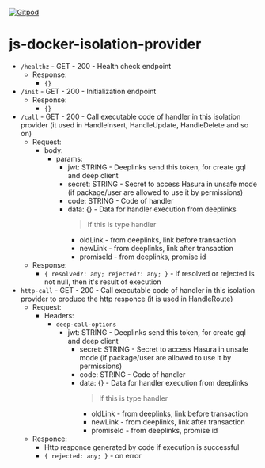 [![Gitpod](https://img.shields.io/badge/Gitpod-ready--to--code-blue?logo=gitpod)](https://gitpod.io/#https://github.com/deep-foundation/js-docker-isolation-provider) 

# js-docker-isolation-provider

- `/healthz` - GET - 200 - Health check endpoint
  - Response:
    - `{}`
- `/init` - GET - 200 - Initialization endpoint
  - Response:
    - `{}`
- `/call` - GET - 200 - Call executable code of handler in this isolation provider (it used in HandleInsert, HandleUpdate, HandleDelete and so on)
  - Request:
    - body:
      - params:
        - jwt: STRING - Deeplinks send this token, for create gql and deep client
        - secret: STRING - Secret to access Hasura in unsafe mode (if package/user are allowed to use it by permissions)
        - code: STRING - Code of handler
        - data: {} - Data for handler execution from deeplinks
          > If this is type handler
          - oldLink - from deeplinks, link before transaction
          - newLink - from deeplinks, link after transaction
          - promiseId - from deeplinks, promise id
  - Response:
    - `{ resolved?: any; rejected?: any; }` - If resolved or rejected is not null, then it's result of execution
- `http-call` - GET - 200 - Call executable code of handler in this isolation provider to produce the http responce (it is used in HandleRoute)
  - Request:
    - Headers:
      - `deep-call-options`
        - jwt: STRING - Deeplinks send this token, for create gql and deep client
          - secret: STRING - Secret to access Hasura in unsafe mode (if package/user are allowed to use it by permissions)
          - code: STRING - Code of handler
          - data: {} - Data for handler execution from deeplinks
            > If this is type handler
            - oldLink - from deeplinks, link before transaction
            - newLink - from deeplinks, link after transaction
            - promiseId - from deeplinks, promise id
  - Responce:
    - Http responce generated by code if execution is successful
    - `{ rejected: any; }` - on error
